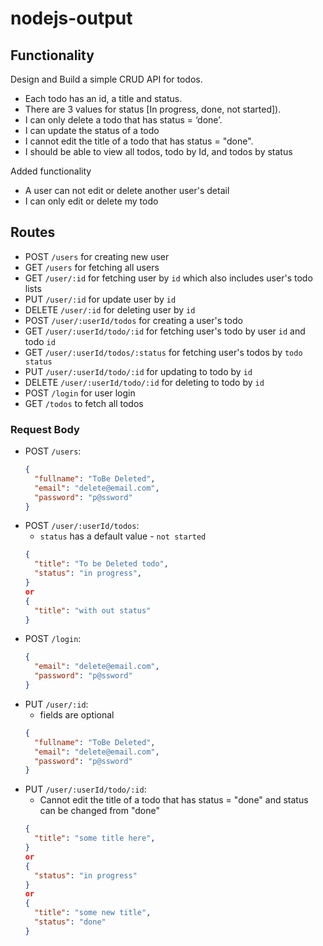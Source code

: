 # nodejs-output

## Functionality
Design and Build a simple CRUD API for  todos.
- Each todo has an id, a title and status.
- There are 3 values for status [In progress, done, not started]).
- I can only delete a todo that has status = ‘done’.
- I can update the status of a todo
- I cannot edit the title of a todo that has status = "done".
- I should be able to view all todos, todo by Id, and todos by status

Added functionality
- A user can not edit or delete another user's detail
- I can only edit or delete my todo

## Routes
* POST `/users` for creating new user
* GET `/users` for fetching all users
* GET `/user/:id` for fetching user by `id` which also includes user's todo lists
* PUT `/user/:id` for update user by `id`
* DELETE `/user/:id` for deleting user by `id`
* POST `/user/:userId/todos` for creating a user's todo
* GET `/user/:userId/todo/:id` for fetching user's todo by user `id` and todo `id`
* GET `/user/:userId/todos/:status` for fetching user's todos by `todo status`
* PUT `/user/:userId/todo/:id` for updating to todo by `id`
* DELETE `/user/:userId/todo/:id` for deleting to todo by `id`
* POST `/login` for user login
* GET `/todos` to fetch all todos

### Request Body
* POST `/users`:
  ```json
  {
    "fullname": "ToBe Deleted",
    "email": "delete@email.com",
    "password": "p@ssword"
  }
  ```
* POST `/user/:userId/todos`:
  * `status` has a default value - `not started`
  ```json
  {
    "title": "To be Deleted todo",
    "status": "in progress",
  }
  or
  {
    "title": "with out status"
  }
  ```
* POST `/login`:
  ```json
  {
    "email": "delete@email.com",
    "password": "p@ssword"
  }
* PUT `/user/:id`:
  * fields are optional
  ```json
  {
    "fullname": "ToBe Deleted",
    "email": "delete@email.com",
    "password": "p@ssword"
  }
  ```
* PUT `/user/:userId/todo/:id`:
  * Cannot edit the title of a todo that has status = "done" and status can be changed from "done"
  ```json
  {
    "title": "some title here",
  }
  or
  {
    "status": "in progress"
  }
  or
  {
    "title": "some new title",
    "status": "done"
  }
  ```
